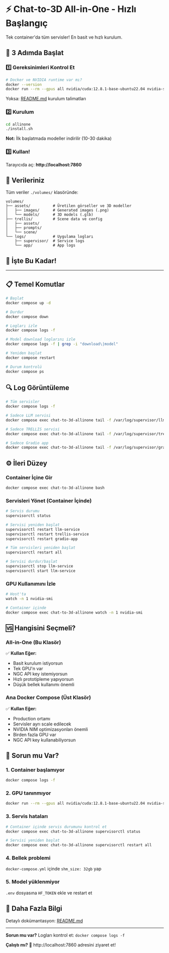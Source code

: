 # ⚡ Chat-to-3D All-in-One - Hızlı Başlangıç

Tek container'da tüm servisler! En basit ve hızlı kurulum.

## 🎯 3 Adımda Başlat

### 1️⃣ Gereksinimleri Kontrol Et

```bash
# Docker ve NVIDIA runtime var mı?
docker --version
docker run --rm --gpus all nvidia/cuda:12.8.1-base-ubuntu22.04 nvidia-smi
```

Yoksa: [README.md](README.md#-gereksinimler) kurulum talimatları

### 2️⃣ Kurulum

```bash
cd allinone
./install.sh
```

**Not:** İlk başlatmada modeller indirilir (10-30 dakika)

### 3️⃣ Kullan!

Tarayıcıda aç: **http://localhost:7860**

## 📂 Verileriniz

Tüm veriler `./volumes/` klasöründe:

```
volumes/
├── assets/          # Üretilen görseller ve 3D modeller
│   ├── images/      # Generated images (.png)
│   └── models/      # 3D models (.glb)
├── trellis/         # Scene data ve config
│   ├── assets/
│   ├── prompts/
│   └── scene/
└── logs/            # Uygulama logları
    ├── supervisor/  # Service logs
    └── app/         # App logs
```

## 🚀 İşte Bu Kadar!

---

## 📋 Temel Komutlar

```bash
# Başlat
docker compose up -d

# Durdur
docker compose down

# Logları izle
docker compose logs -f

# Model download loglarını izle
docker compose logs -f | grep -i "download\|model"

# Yeniden başlat
docker compose restart

# Durum kontrolü
docker compose ps
```

## 🔍 Log Görüntüleme

```bash
# Tüm servisler
docker compose logs -f

# Sadece LLM servisi
docker compose exec chat-to-3d-allinone tail -f /var/log/supervisor/llm-service.out.log

# Sadece TRELLIS servisi
docker compose exec chat-to-3d-allinone tail -f /var/log/supervisor/trellis-service.out.log

# Sadece Gradio app
docker compose exec chat-to-3d-allinone tail -f /var/log/supervisor/gradio-app.out.log
```

## ⚙️ İleri Düzey

### Container İçine Gir

```bash
docker compose exec chat-to-3d-allinone bash
```

### Servisleri Yönet (Container İçinde)

```bash
# Servis durumu
supervisorctl status

# Servisi yeniden başlat
supervisorctl restart llm-service
supervisorctl restart trellis-service
supervisorctl restart gradio-app

# Tüm servisleri yeniden başlat
supervisorctl restart all

# Servisi durdur/başlat
supervisorctl stop llm-service
supervisorctl start llm-service
```

### GPU Kullanımını İzle

```bash
# Host'ta
watch -n 1 nvidia-smi

# Container içinde
docker compose exec chat-to-3d-allinone watch -n 1 nvidia-smi
```

## 🆚 Hangisini Seçmeli?

### All-in-One (Bu Klasör)

✅ **Kullan Eğer:**

- Basit kurulum istiyorsun
- Tek GPU'n var
- NGC API key istemiyorsun
- Hızlı prototipleme yapıyorsun
- Düşük bellek kullanımı önemli

### Ana Docker Compose (Üst Klasör)

✅ **Kullan Eğer:**

- Production ortamı
- Servisler ayrı scale edilecek
- NVIDIA NIM optimizasyonları önemli
- Birden fazla GPU var
- NGC API key kullanabiliyorsun

## 🐛 Sorun mu Var?

### 1. Container başlamıyor

```bash
docker compose logs -f
```

### 2. GPU tanınmıyor

```bash
docker run --rm --gpus all nvidia/cuda:12.8.1-base-ubuntu22.04 nvidia-smi
```

### 3. Servis hataları

```bash
# Container içinde servis durumunu kontrol et
docker compose exec chat-to-3d-allinone supervisorctl status

# Servisi yeniden başlat
docker compose exec chat-to-3d-allinone supervisorctl restart all
```

### 4. Bellek problemi

`docker-compose.yml` içinde `shm_size: 32gb` yap

### 5. Model yüklenmiyor

`.env` dosyasına `HF_TOKEN` ekle ve restart et

## 📖 Daha Fazla Bilgi

Detaylı dokümantasyon: [README.md](README.md)

---

**Sorun mu var?** Logları kontrol et: `docker compose logs -f`

**Çalıştı mı?** 🎉 http://localhost:7860 adresini ziyaret et!

